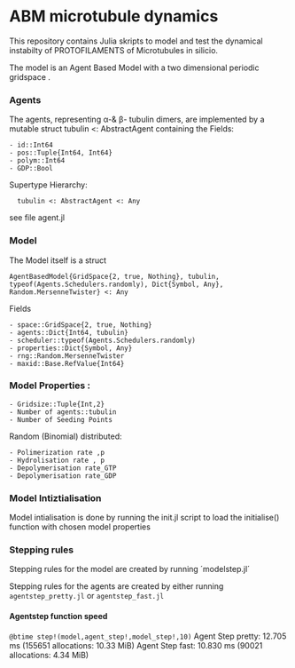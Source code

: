 # ABM microtubule dynamics

This repository contains Julia skripts to model and test the dynamical instabilty of PROTOFILAMENTS of Microtubules in silicio.

The model is an Agent Based Model with a two dimensional periodic gridspace .


### Agents 
 
The agents, representing α-& β- tubulin dimers, are implemented by a
mutable struct tubulin <: AbstractAgent
containing the Fields:

    - id::Int64
    - pos::Tuple{Int64, Int64}
    - polym::Int64
    - GDP::Bool

Supertype Hierarchy:
      
      tubulin <: AbstractAgent <: Any
    
see file agent.jl

### Model

The Model itself is a struct 

`AgentBasedModel{GridSpace{2, true, Nothing}, tubulin, typeof(Agents.Schedulers.randomly), Dict{Symbol, Any}, Random.MersenneTwister} <: Any`

Fields

	- space::GridSpace{2, true, Nothing}
	- agents::Dict{Int64, tubulin}
	- scheduler::typeof(Agents.Schedulers.randomly)
	- properties::Dict{Symbol, Any}
	- rng::Random.MersenneTwister
	- maxid::Base.RefValue{Int64}

### Model Properties :

    - Gridsize::Tuple{Int,2}
    - Number of agents::tubulin
    - Number of Seeding Points
    
   Random (Binomial) distributed:
    
    - Polimerization rate ,p
    - Hydrolisation rate , p
    - Depolymerisation rate_GTP
    - Depolymerisation rate_GDP
    

    
### Model Intiztialisation

Model intialisation is done by running the init.jl script to load the initialise() function
with chosen model properties   
### Stepping rules


Stepping rules for the model are created by running ´modelstep.jl´ 


Stepping rules for the agents are created by either running `agentstep_pretty.jl` or `agentstep_fast.jl`






#### Agentstep function speed

`@btime step!(model,agent_step!,model_step!,10)`
    Agent Step pretty: 12.705 ms (155651 allocations: 10.33 MiB)
    Agent Step fast:   10.830 ms (90021 allocations: 4.34 MiB)
